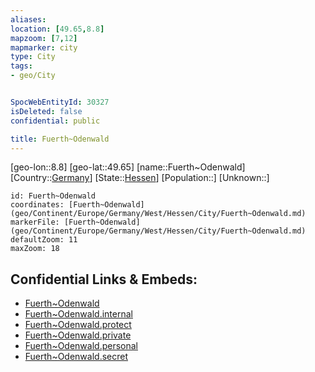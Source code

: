 ```yaml
---
aliases: 
location: [49.65,8.8]
mapzoom: [7,12] 
mapmarker: city 
type: City
tags:
- geo/City


SpocWebEntityId: 30327
isDeleted: false
confidential: public

title: Fuerth~Odenwald
---
```

[geo-lon::8.8]
[geo-lat::49.65]
[name::Fuerth~Odenwald]
[Country::[Germany](geo/Continent/Europe/Germany.md)]
[State::[Hessen](geo/Continent/Europe/Germany/West/Hessen.md)]
[Population::]
[Unknown::]


```leaflet
id: Fuerth~Odenwald
coordinates: [Fuerth~Odenwald](geo/Continent/Europe/Germany/West/Hessen/City/Fuerth~Odenwald.md)
markerFile: [Fuerth~Odenwald](geo/Continent/Europe/Germany/West/Hessen/City/Fuerth~Odenwald.md)
defaultZoom: 11 
maxZoom: 18
```


## Confidential Links & Embeds: 
- [Fuerth~Odenwald](../../../../../../../../_public/geo/Continent/Europe/Germany/West/Hessen/City/Fuerth~Odenwald.md) 
- [Fuerth~Odenwald.internal](../../../../../../../../_internal/geo/Continent/Europe/Germany/West/Hessen/City/Fuerth~Odenwald.internal.md) 
- [Fuerth~Odenwald.protect](../../../../../../../../_protect/geo/Continent/Europe/Germany/West/Hessen/City/Fuerth~Odenwald.protect.md) 
- [Fuerth~Odenwald.private](../../../../../../../../_private/geo/Continent/Europe/Germany/West/Hessen/City/Fuerth~Odenwald.private.md) 
- [Fuerth~Odenwald.personal](../../../../../../../../_personal/geo/Continent/Europe/Germany/West/Hessen/City/Fuerth~Odenwald.personal.md) 
- [Fuerth~Odenwald.secret](../../../../../../../../_secret/geo/Continent/Europe/Germany/West/Hessen/City/Fuerth~Odenwald.secret.md) 
